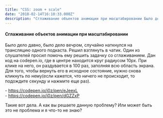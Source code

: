 ```yaml
---
title: "CSS: zoom + scale"
date: "2018-02-14T16:10:33.000Z"
description: "Сглаживание объектов анимации при масштабировании Было дело давно, было дело вечром, случайно наткнулся на трансляцию одного под"
---
```


<h4>Сглаживание объектов анимации при масштабировании</h4>
<p>Было дело давно, было дело вечром, случайно наткнулся на трансляцию одного подкаста. Решил взглянуть в чатик. Один из слушателей просил помочь ему решить задачку со сглаживанием. Дан код на codepen.io, где в центре находится круг радиусом 10px. При клике на него, он раздувается в 100 раз, заполняя всю область экрана. Для того, чтобы вернуть его в исходное состояние, нужно снова кликнуть по нему(если кажется, что ничего не происходит, то подождите секунду и нажмите еще раз).</p>
- <a href="https://codepen.io/i0z/pen/eJeexL">https://codepen.io/i0z/pen/eJeexL</a> <br/>
- <a href="https://codepen.io/i0z/pen/dGZZxP">https://codepen.io/i0z/pen/dGZZxP</a> <br/>

<p>Такие вот дела. А как вы решаете данную проблему? Или может быть это не проблема и я что-то не знаю?</p>



